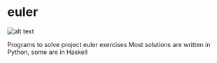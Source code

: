 # euler
![alt text](https://projecteuler.net/profiles/mrzseiop.png "euler progress")

Programs to solve project euler exercises
Most solutions are written in Python, some are in Haskell
